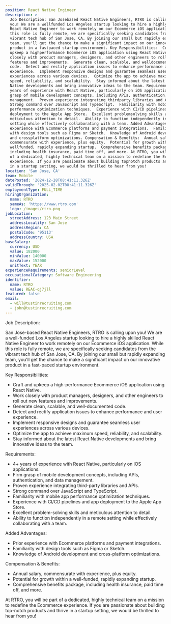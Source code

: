 ```yaml
---
position: React Native Engineer
description: >-
  Job Description: San Josebased React Native Engineers, RTRO is calling upon
  you! We are a wellfunded Los Angeles startup looking to hire a highly skilled
  React Native Engineer to work remotely on our Ecommerce iOS application. While
  this role is fully remote, we are specifically seeking candidates from the
  vibrant tech hub of San Jose, CA. By joining our small but rapidly expanding
  team, you'll get the chance to make a significant impact on our innovative
  product in a fastpaced startup environment. Key Responsibilities:  Craft and
  upkeep a highperformance Ecommerce iOS application using React Native.  Work
  closely with product managers, designers, and other engineers to roll out new
  features and improvements.  Generate clean, scalable, and welldocumented
  code.  Detect and rectify application issues to enhance performance and user
  experience.  Implement responsive designs and guarantee seamless user
  experiences across various devices.  Optimize the app to achieve maximum
  speed, reliability, and scalability.  Stay informed about the latest React
  Native developments and bring innovative ideas to the team. Requirements:  4+
  years of experience with React Native, particularly on iOS applications.  Firm
  grasp of mobile development concepts, including APIs, authentication, and data
  management.  Proven experience integrating thirdparty libraries and APIs. 
  Strong command over JavaScript and TypeScript.  Familiarity with mobile app
  performance optimization techniques.  Experience with CI/CD pipelines and app
  deployment to the Apple App Store.  Excellent problemsolving skills and
  meticulous attention to detail.  Ability to function independently in a remote
  setting while effectively collaborating with a team. Added Advantages:  Prior
  experience with Ecommerce platforms and payment integrations.  Familiarity
  with design tools such as Figma or Sketch.  Knowledge of Android development
  and crossplatform optimizations. Compensation & Benefits:  Annual salary,
  commensurate with experience, plus equity.  Potential for growth within a
  wellfunded, rapidly expanding startup.  Comprehensive benefits package,
  including health insurance, paid time off, and more. At RTRO, you will be part
  of a dedicated, highly technical team on a mission to redefine the Ecommerce
  experience. If you are passionate about building topnotch products and thrive
  in a startup setting, we would be thrilled to hear from you!
location: 'San Jose, CA'
team: Mobile
datePosted: '2024-12-28T08:41:11.326Z'
validThrough: '2025-02-02T08:41:11.326Z'
employmentType: FULL_TIME
hiringOrganization:
  name: RTRO
  sameAs: 'https://www.rtro.com'
  logo: /images/rtro.png
jobLocation:
  streetAddress: 123 Main Street
  addressLocality: San Jose
  addressRegion: CA
  postalCode: '95113'
  addressCountry: USA
baseSalary:
  currency: USD
  value: 182000
  minValue: 140000
  maxValue: 152000
  unitText: YEAR
experienceRequirements: seniorLevel
occupationalCategory: Software Engineering
identifier:
  name: RTRO
  value: REAC-qj7jll
featured: false
email:
  - will@tustinrecruiting.com
  - john@tustinrecruiting.com
---
```




Job Description:

San Jose-based React Native Engineers, RTRO is calling upon you! We are a well-funded Los Angeles startup looking to hire a highly skilled React Native Engineer to work remotely on our Ecommerce iOS application. While this role is fully remote, we are specifically seeking candidates from the vibrant tech hub of San Jose, CA. By joining our small but rapidly expanding team, you'll get the chance to make a significant impact on our innovative product in a fast-paced startup environment.

Key Responsibilities:

- Craft and upkeep a high-performance Ecommerce iOS application using React Native.
- Work closely with product managers, designers, and other engineers to roll out new features and improvements.
- Generate clean, scalable, and well-documented code.
- Detect and rectify application issues to enhance performance and user experience.
- Implement responsive designs and guarantee seamless user experiences across various devices.
- Optimize the app to achieve maximum speed, reliability, and scalability.
- Stay informed about the latest React Native developments and bring innovative ideas to the team.

Requirements:

- 4+ years of experience with React Native, particularly on iOS applications.
- Firm grasp of mobile development concepts, including APIs, authentication, and data management.
- Proven experience integrating third-party libraries and APIs.
- Strong command over JavaScript and TypeScript.
- Familiarity with mobile app performance optimization techniques.
- Experience with CI/CD pipelines and app deployment to the Apple App Store.
- Excellent problem-solving skills and meticulous attention to detail.
- Ability to function independently in a remote setting while effectively collaborating with a team.

Added Advantages:

- Prior experience with Ecommerce platforms and payment integrations.
- Familiarity with design tools such as Figma or Sketch.
- Knowledge of Android development and cross-platform optimizations.

Compensation & Benefits:

- Annual salary, commensurate with experience, plus equity.
- Potential for growth within a well-funded, rapidly expanding startup.
- Comprehensive benefits package, including health insurance, paid time off, and more.

At RTRO, you will be part of a dedicated, highly technical team on a mission to redefine the Ecommerce experience. If you are passionate about building top-notch products and thrive in a startup setting, we would be thrilled to hear from you!
